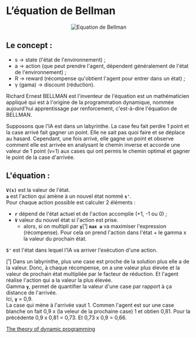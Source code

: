 # L’équation de Bellman

<div align="center">
    <img src="img\BellmanEquation.png" alt="Equation de Bellman" title="Equation de Bellman">
</div>

## Le concept :

* s -> state (l'état de l'environnement) ;  
* a -> action (que peut prendre l'agent, dépendent généralement de l'état de l'environnement) ;  
* R -> reward (récompense qu'obtient l'agent pour entrer dans un état) ;
* γ (gama) -> discount (réduction).


Richard Ernest BELLMAN est l'inventeur de l'équation est un mathématicien appliqué qui est à l'origine de la programmation dynamique, nommée aujourd'hui apprentissage par renforcement, c'est-à-dire l'équation de BELLMAN.  

Supposons que l'IA est dans un labyrinthe. La case feu fait perdre 1 point et la case arrivé fait gagner un point. Elle ne sait pas quoi faire et se déplace au hasard. Cependant, une fois arrivé, elle gagne un point et observe comment elle est arrivée en analysant le chemin inverse et accorde une valeur de 1 point (v=1) aux cases qui ont permis le chemin optimal et gagner le point de la case d'arrivée.  

## L'équation :

**`V(s)`** est la valeur de l'état.  
**`a`** est l'action qui amène à un nouvel état nommé **`s'`**.  
Pour chaque action possible est calculer 2 éléments :  
* **`r`** dépend de l'état actuel et de l'action accomplie (+1, -1 ou 0) ;  
* **`V`** valeur du nouvel état si l'action est prise.  
    * alors, si on multipli par **`γ`**[¹]
**`max a`** va maximiser l'expression (récompense). Pour cela on prend l'action dans l'état + le gamma x la valeur du prochain état.    



**`S'`** est l'état dans lequel l'IA va arriver l'exécution d'une action.

[¹] Dans un labyrinthe, plus une case est proche de la solution plus elle a de la valeur. Donc, à chaque récompense, on a une valeur plus élevée et la valeur de prochain état multipliée par le facteur de réduction. Et l'agent réalise l'action qui a la valeur la plus élevée.  
Gamma **`γ`**, permet de quantifier la valeur d'une case par rapport à ça distance de l'arrivée.  
Ici, **`γ`** = 0,9.  
La case qui mène à l'arrivée vaut 1. Commen l'agent est sur une case blanche on fait 0,9 x (la veleur de la prochaine case) 1 et obtien 0,81. Pour la précédente 0,9 x 0,81 = 0,73. Et 0,73 x 0,9 = 0,66.

[The theory of dynamic programming](https://www.rand.org/content/dam/rand/pubs/papers/2008/P550.pdf)